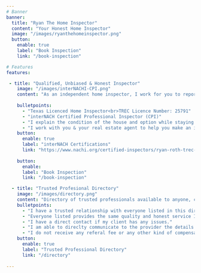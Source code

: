```yaml
---
# Banner
banner:
  title: "Ryan The Home Inspector"
  content: "Your Honest Home Inspector"
  image: "/images/ryanthehomeinspector.png"
  button:
    enable: true
    label: "Book Inspection"
    link: "/book-inspection"

# Features
features:

 - title: "Qualified, Unbiased & Honest Inspector"
    image: "/images/interNACHI-CPI.png"
    content: "As an independent home inspector, I work for you to report the facts on the condition of the house or building being inspected without any pressure from a company to meet any type of metric. I am able to taylor each inspection to the clients individual needs and produce an honest & unbiased report. You will have all the information you need to make the best descion for you. I will be available to answer any questions so you and your realestate agent can better negatiate repairs, price or decide to continue looking."
    
    bulletpoints:
      - "Texas Licenced Home Inspector<br>TREC Licence Number: 25791"
      - "interNACH Certified Professional Inspector (CPI)"
      - "I explain the condition of the house and option while staying unbiased."
      - "I work with you & your real estate agent to help you make an informed desision."
    button:
      enable: true
      label: "interNACH Certifications"
      link: "https://www.nachi.org/certified-inspectors/ryan-roth-trec-25791-164888"
      
    button:
      enable: 
      label: "Book Inspection"
      link: "/book-inspection"

  - title: "Trusted Profesional Directory"
    image: "/images/directory.png"
    content: "Directory of trusted professionals available to anyone, created for the benefit of my clients. .  I maintan this directory at no cost and expect nothing in return other than honest and quality services with open communication and willingness to correct any issue on the behalf of the client in a timely manner."
    bulletpoints:
      - "I have a trusted relationship with everyone listed in this directory."
      - "Everyone listed provides the same quality and honest service I would provide myself."
      - "I have a direct contact if my client has any issues."
      - "I am able to direclty communicate to the provider the details of my clients needs."
      - "I do not receive any referal fee or any other kind of compensation from those listed."
    button:
      enable: true
      label: "Trusted Professional Directory"
      link: "/directory"
      
---
```

 

 